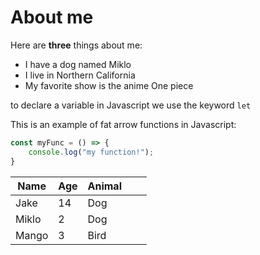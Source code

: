 # About me

Here are **three** things about me:
* I have a dog named Miklo
* I live in Northern California
* My favorite show is the anime One piece

to declare a variable in Javascript we use the keyword `let`

This is an example of fat arrow functions in Javascript:
```js
const myFunc = () => {
    console.log("my function!");
}
```

| Name  | Age | Animal |   |   |
|-------|-----|--------|---|---|
| Jake  | 14  | Dog    |   |   |
| Miklo | 2   | Dog    |   |   |
| Mango | 3   | Bird   |   |   |